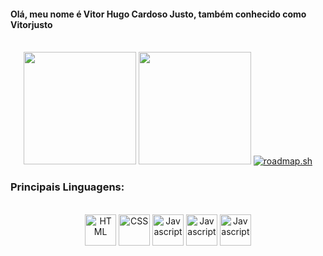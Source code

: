 #### Olá, meu nome é Vitor Hugo Cardoso Justo, também conhecido como Vitorjusto
<div style="display: inline_block" align="center"><br>
<img height="180em" src="https://github-readme-stats.vercel.app/api?username=vitorjusto&show_icons=true&theme=dark&include_all_commits=true&count_private=true"/>
<img height="180em" src="https://github-readme-stats.vercel.app/api/top-langs/?username=vitorjusto&layout=compact&langs_count=7&theme=dark"/>
 <a href="https://roadmap.sh"><img src="https://roadmap.sh/card/wide/661976293e4c55e619aad995?variant=dark" alt="roadmap.sh"/></a>
 </div>
 
### Principais Linguagens:

<div style="display: inline_block" align="center"><br>
<img align="center" alt="HTML" height="50" width="50" src="https://cdn.jsdelivr.net/gh/devicons/devicon/icons/html5/html5-plain-wordmark.svg">
<img align="center" alt="CSS" height="50" width="50" src="https://cdn.jsdelivr.net/gh/devicons/devicon/icons/css3/css3-plain-wordmark.svg">
<img align="center" alt="Javascript" height="50" width="50" src="https://cdn.jsdelivr.net/gh/devicons/devicon/icons/javascript/javascript-plain.svg">
<img align="center" alt="Javascript" height="50" width="50" src="https://cdn.jsdelivr.net/gh/devicons/devicon/icons/bootstrap/bootstrap-plain.svg">
<img align="center" alt="Javascript" height="50" width="50" src="https://cdn.jsdelivr.net/gh/devicons/devicon/icons/csharp/csharp-plain.svg">
 </div>

